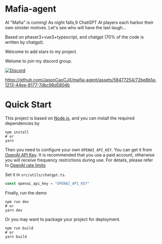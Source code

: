 # Mafia-agent
AI "Mafia" is coming! As night falls,9 ChatGPT AI players each harbor their own sinister motives. Let's see who will have the last laugh... 

Based on phaser3+vue3+typescript, and chatgpt (70% of the code is written by chatgpt).

Welcome to add stars to my project.

Welome to join my discord group. 

[![Discord](https://dcbadge.vercel.app/api/server/t2D84xMz39?compact=true)](https://discord.gg/t2D84xMz39)

https://github.com/JasonCaoCJX/mafia-agent/assets/58477254/72be8b1a-1213-44ee-8177-7dbc98d5804b

# Quick Start
This project is based on [Node.js](https://nodejs.org/en), and you can install the required dependencies by
```
npm install
# or
yarn
```

Then you need to configure your own `OPENAI_API_KEY`. You can get it from [OpenAI API Key](https://platform.openai.com/account/api-keys). It is recommended that you use a paid account, otherwise you will receive frequency restrictions during use. For details, please refer to [OpenAI rate limits](https://platform.openai.com/docs/guides/rate-limits/overview)

Set it in `src/utils/chatgpt.ts`.
```ts
const openai_api_key = "OPENAI_API_KEY"
```

Finally, run the demo
```
npm run dev
# or
yarn dev
```

Or you may want to package your project for deployment.
```
npm run build
# or
yarn build
```
